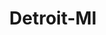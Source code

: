 ---
title: Detroit-MI
slug: detroit-mi
f_state:
- cms/state/michigan.md
f_locations:
- cms/payday-loan/a-1-check-cashing-211.md
- cms/payday-loan/advance-america-1878.md
- cms/payday-loan/advance-america-1893.md
- cms/payday-loan/advance-america-1894.md
- cms/payday-loan/advance-america-1895.md
- cms/payday-loan/advance-america-1896.md
- cms/payday-loan/advance-america-1897.md
- cms/payday-loan/advance-america-1898.md
- cms/payday-loan/advance-america-1899.md
- cms/payday-loan/advance-america-1900.md
- cms/payday-loan/advance-america-1901.md
- cms/payday-loan/advance-america-1902.md
- cms/payday-loan/advance-america-1903.md
- cms/payday-loan/advance-america-1904.md
- cms/payday-loan/advance-america-1905.md
- cms/payday-loan/advance-america-3173.md
- cms/payday-loan/advantage-cash-advance-7-3557.md
- cms/payday-loan/amparos-check-cashing-ll-4462.md
- cms/payday-loan/ca-h-now-5689.md
- cms/payday-loan/cadieux-check-cashing-5699.md
- cms/payday-loan/cash-connection-6846.md
- cms/payday-loan/cash-connection-6850.md
- cms/payday-loan/cash-connection-6851.md
- cms/payday-loan/cash-connection-6852.md
- cms/payday-loan/cash-connection-6853.md
- cms/payday-loan/cash-mart-7855.md
- cms/payday-loan/cash-mart-7887.md
- cms/payday-loan/cash-now-8059.md
- cms/payday-loan/cash-now-xix-8157.md
- cms/payday-loan/cash-point-check-cashing-8348.md
- cms/payday-loan/cash-point-check-cashing-8349.md
- cms/payday-loan/cater-first-9507.md
- cms/payday-loan/central-clearing-co-9603.md
- cms/payday-loan/central-clearing-co-9604.md
- cms/payday-loan/central-clearing-co-9605.md
- cms/payday-loan/central-clearing-co-9606.md
- cms/payday-loan/check-go-9832.md
- cms/payday-loan/check-go-9840.md
- cms/payday-loan/check-go-9841.md
- cms/payday-loan/check-go-9842.md
- cms/payday-loan/check-go-9843.md
- cms/payday-loan/check-go-9844.md
- cms/payday-loan/check-go-9845.md
- cms/payday-loan/check-cashing-10741.md
- cms/payday-loan/check-cashing-10742.md
- cms/payday-loan/check-cashing-10743.md
- cms/payday-loan/check-cashing-10744.md
- cms/payday-loan/check-cashing-10745.md
- cms/payday-loan/check-cashing---check-cashing-1-10772.md
- cms/payday-loan/check-cashing---check-cashing-2-10773.md
- cms/payday-loan/check-cashing-etc-10855.md
- cms/payday-loan/check-cashing-etc-10856.md
- cms/payday-loan/check-cashing-express-10873.md
- cms/payday-loan/check-group-corp-11413.md
- cms/payday-loan/check-group-inc-11414.md
- cms/payday-loan/checks-n-cash-14673.md
- cms/payday-loan/city-check-cashing-15037.md
- cms/payday-loan/clairmont-check-cashing-15057.md
- cms/payday-loan/clairmont-check-cashing-15058.md
- cms/payday-loan/complete-check-cashing-plus-15254.md
- cms/payday-loan/convenient-check-cashing-15374.md
- cms/payday-loan/crusader-cash-advance-15526.md
- cms/payday-loan/detroit-check-cashing-15775.md
- cms/payday-loan/detroit-check-cashing-15776.md
- cms/payday-loan/dexter-check-cashing-15788.md
- cms/payday-loan/dexter-check-cashing-15789.md
- cms/payday-loan/dexter-check-cashing-no-3-15790.md
- cms/payday-loan/dexter-check-cashing-no-3-15791.md
- cms/payday-loan/dexter-plymouth-check-cashing-15792.md
- cms/payday-loan/dexter-plymouth-check-cashing-15793.md
- cms/payday-loan/dolex-dollar-express-15980.md
- cms/payday-loan/eastside-check-cashing-16496.md
- cms/payday-loan/fast-cash-17591.md
- cms/payday-loan/foodlane-check-cashing-18779.md
- cms/payday-loan/grand-express-19153.md
- cms/payday-loan/grand-river-check-cashers-19158.md
- cms/payday-loan/grand-river-check-cashers-inc-19159.md
- cms/payday-loan/gratiot-check-cashing-19166.md
- cms/payday-loan/gratiot-check-cashing-19167.md
- cms/payday-loan/gratiot-check-cashing-19168.md
- cms/payday-loan/happy-food-checks-19316.md
- cms/payday-loan/harper-check-cashing-19330.md
- cms/payday-loan/harper-check-cashing-19331.md
- cms/payday-loan/harper-check-cashing-inc-19332.md
- cms/payday-loan/l-t-hurst-enterprises-inc-20177.md
- cms/payday-loan/laplaza-money-center-cellular-20241.md
- cms/payday-loan/m-bm-no-3-check-cshng-gld-bu-20585.md
- cms/payday-loan/mega-pawn-inc-20749.md
- cms/payday-loan/midtown-check-cashing-20869.md
- cms/payday-loan/midtown-check-cashing-llc-20870.md
- cms/payday-loan/money-stop-check-cashing-21741.md
- cms/payday-loan/money-stop-check-cashing-21742.md
- cms/payday-loan/mr-check-cashing-22112.md
- cms/payday-loan/nasah-inc-22448.md
- cms/payday-loan/party-needs-liquor-store-23454.md
- cms/payday-loan/quick-cash-caliph-inc-24972.md
- cms/payday-loan/quick-cash-caliph-inc-24973.md
- cms/payday-loan/saks-check-cashing-inc-26179.md
- cms/payday-loan/th-ree-mile-warren-check-cashing-party-store-27649.md
- cms/payday-loan/th-ree-mile-wrren-check-cashing-27650.md
- cms/payday-loan/united-check-cashing-28109.md
- cms/payday-loan/united-check-cashing-28110.md
- cms/payday-loan/van-dyke-8-check-cashing-28531.md
- cms/payday-loan/vernor-check-cashers-28559.md
- cms/payday-loan/vernor-junction-check-cashing-28560.md
- cms/payday-loan/visions-unlimited-28597.md
- cms/payday-loan/woodward-check-cashers-28831.md
- cms/payday-loan/woodward-ptrboro-check-cashing-28832.md
- cms/payday-loan/wyoming-check-cashing-28848.md
updated-on: '2024-05-30T13:41:28.615Z'
created-on: '2024-05-30T13:41:28.615Z'
published-on: '2024-05-30T13:54:32.469Z'
f_city: Detroit
layout: '[city].html'
tags: city
---